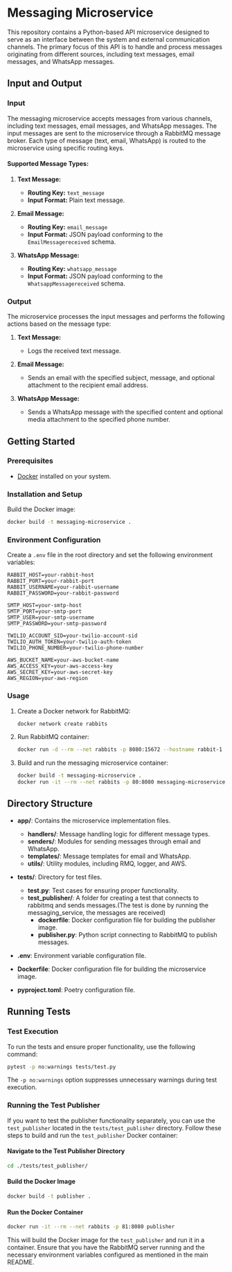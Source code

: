 # Messaging Microservice

This repository contains a  Python-based API microservice designed to serve as an interface between the system and external communication channels. The primary focus of this API is to handle and process messages originating from different sources, including text messages, email messages, and WhatsApp messages.


## Input and Output

### Input

The messaging microservice accepts messages from various channels, including text messages, email messages, and WhatsApp messages. The input messages are sent to the microservice through a RabbitMQ message broker. Each type of message (text, email, WhatsApp) is routed to the microservice using specific routing keys.

#### Supported Message Types:

1. **Text Message:**
   - **Routing Key:** `text_message`
   - **Input Format:** Plain text message.

2. **Email Message:**
   - **Routing Key:** `email_message`
   - **Input Format:** JSON payload conforming to the `EmailMessagereceived` schema.

3. **WhatsApp Message:**
   - **Routing Key:** `whatsapp_message`
   - **Input Format:** JSON payload conforming to the `WhatsappMessagereceived` schema.

### Output

The microservice processes the input messages and performs the following actions based on the message type:

1. **Text Message:**
   - Logs the received text message.

2. **Email Message:**
   - Sends an email with the specified subject, message, and optional attachment to the recipient email address.

3. **WhatsApp Message:**
   - Sends a WhatsApp message with the specified content and optional media attachment to the specified phone number.

## Getting Started

### Prerequisites

- [Docker](https://docs.docker.com/get-docker/) installed on your system.

### Installation and Setup

Build the Docker image:

```bash
docker build -t messaging-microservice .
```

### Environment Configuration

Create a `.env` file in the root directory and set the following environment variables:

```env
RABBIT_HOST=your-rabbit-host
RABBIT_PORT=your-rabbit-port
RABBIT_USERNAME=your-rabbit-username
RABBIT_PASSWORD=your-rabbit-password

SMTP_HOST=your-smtp-host
SMTP_PORT=your-smtp-port
SMTP_USER=your-smtp-username
SMTP_PASSWORD=your-smtp-password

TWILIO_ACCOUNT_SID=your-twilio-account-sid
TWILIO_AUTH_TOKEN=your-twilio-auth-token
TWILIO_PHONE_NUMBER=your-twilio-phone-number

AWS_BUCKET_NAME=your-aws-bucket-name
AWS_ACCESS_KEY=your-aws-access-key
AWS_SECRET_KEY=your-aws-secret-key
AWS_REGION=your-aws-region
```

### Usage

1. Create a Docker network for RabbitMQ:

   ```bash
   docker network create rabbits
   ```

2. Run RabbitMQ container:

   ```bash
   docker run -d --rm --net rabbits -p 8080:15672 --hostname rabbit-1 --name rabbit-1 rabbitmq:3.8
   ```

3. Build and run the messaging microservice container:

   ```bash
   docker build -t messaging-microservice .
   docker run -it --rm --net rabbits -p 80:8080 messaging-microservice
   ```

## Directory Structure

- **app/**: Contains the microservice implementation files.
  - **handlers/**: Message handling logic for different message types.
  - **senders/**: Modules for sending messages through email and WhatsApp.
  - **templates/**: Message templates for email and WhatsApp.
  - **utils/**: Utility modules, including RMQ, logger, and AWS.

- **tests/**: Directory for test files.
  - **test.py**: Test cases for ensuring proper functionality.
  - **test_publisher/**: A folder for creating a test that connects to rabbitmq and sends messages.(The test is done by running the messaging_service, the messages are received)
    - **dockerfile**: Docker configuration file for building the publisher image.
    - **publisher.py**: Python script connecting to RabbitMQ to publish messages.

- **.env**: Environment variable configuration file.
- **Dockerfile**: Docker configuration file for building the microservice image.
- **pyproject.toml**: Poetry configuration file.


## Running Tests

### Test Execution

To run the tests and ensure proper functionality, use the following command:

```bash
pytest -p no:warnings tests/test.py
```

The `-p no:warnings` option suppresses unnecessary warnings during test execution.

### Running the Test Publisher

If you want to test the publisher functionality separately, you can use the `test_publisher` located in the `tests/test_publisher` directory. Follow these steps to build and run the `test_publisher` Docker container:

#### Navigate to the Test Publisher Directory

```bash
cd ./tests/test_publisher/
```

#### Build the Docker Image

```bash
docker build -t publisher .
```

#### Run the Docker Container

```bash
docker run -it --rm --net rabbits -p 81:8080 publisher
```

This will build the Docker image for the `test_publisher` and run it in a container. Ensure that you have the RabbitMQ server running and the necessary environment variables configured as mentioned in the main README.
